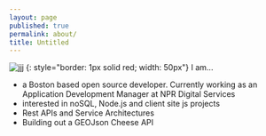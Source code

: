 ```yaml
---
layout: page
published: true
permalink: about/
title: Untitled
---
```


![jjj](https://fbcdn-profile-a.akamaihd.net/hprofile-ak-frc3/t1/c0.44.300.300/188360_1009816453274_1896_n.jpg) {: style="border: 1px solid red; width: 50px"}
I am...

- a Boston based open source developer. Currently working as an Application Development Manager at NPR Digital Services
- interested in noSQL, Node.js and client site js projects
- Rest APIs and Service Architectures
- Building out a GEOJson Cheese API